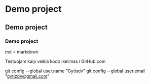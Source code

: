 # Demo project
## Demo project
### Demo project

md = markdown

Testuojam kaip veikia kodo ikelimas i GitHub.com

git config --global user.name "Gytisdv"
git config --global user.email "gytizdv@gmail.com"
